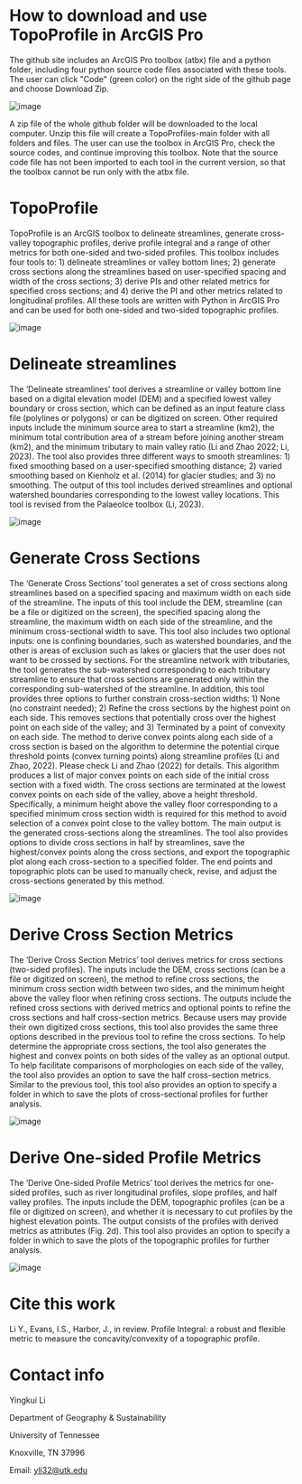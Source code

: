 # How to download and use TopoProfile in ArcGIS Pro
The github site includes an ArcGIS Pro toolbox (atbx) file and a python folder, including four python source code files associated with these tools. The user can click "Code" (green color) on the right side of the github page and choose Download Zip.

![image](https://github.com/user-attachments/assets/fa052d9d-5787-4bfe-876b-490ed41d1850)


A zip file of the whole github folder will be downloaded to the local computer. Unzip this file will create a TopoProfiles-main folder with all folders and files. The user can use the toolbox in ArcGIS Pro, check the source codes, and continue improving this toolbox. Note that the source code file has not been imported to each tool in the current version, so that the toolbox cannot be run only with the atbx file.    

# TopoProfile
TopoProfile is an ArcGIS toolbox to delineate streamlines, generate cross-valley topographic profiles, derive profile integral and a range of other metrics for both one-sided and two-sided profiles. This toolbox includes four tools to: 1) delineate streamlines or valley bottom lines; 2) generate cross sections along the streamlines based on user-specified spacing and width of the cross sections; 3) derive PIs and other related metrics for specified cross sections; and 4) derive the PI and other metrics related to longitudinal profiles. All these tools are written with Python in ArcGIS Pro and can be used for both one-sided and two-sided topographic profiles.

![image](https://github.com/user-attachments/assets/3124be2a-a1a0-49be-8ae1-d06fc4a1bab2)


# Delineate streamlines
The ‘Delineate streamlines’ tool derives a streamline or valley bottom line based on a digital elevation model (DEM) and a specified lowest valley boundary or cross section, which can be defined as an input feature class file (polylines or polygons) or can be digitized on screen. Other required inputs include the minimum source area to start a streamline (km2), the minimum total contribution area of a stream before joining another stream (km2), and the minimum tributary to main valley ratio (Li and Zhao 2022; Li, 2023). The tool also provides three different ways to smooth streamlines: 1) fixed smoothing based on a user-specified smoothing distance; 2) varied smoothing based on Kienholz et al. (2014) for glacier studies; and 3) no smoothing. The output of this tool includes derived streamlines and optional watershed boundaries corresponding to the lowest valley locations. This tool is revised from the PalaeoIce toolbox (Li, 2023).

![image](https://github.com/user-attachments/assets/95a3be4b-d8cb-426d-ae7a-fb4ec2f65da6)


# Generate Cross Sections
The ‘Generate Cross Sections’ tool generates a set of cross sections along streamlines based on a specified spacing and maximum width on each side of the streamline. The inputs of this tool include the DEM, streamline (can be a file or digitized on the screen), the specified spacing along the streamline, the maximum width on each side of the streamline, and the minimum cross-sectional width to save. This tool also includes two optional inputs: one is confining boundaries, such as watershed boundaries, and the other is areas of exclusion such as lakes or glaciers that the user does not want to be crossed by sections. For the streamline network with tributaries, the tool generates the sub-watershed corresponding to each tributary streamline to ensure that cross sections are generated only within the corresponding sub-watershed of the streamline. In addition, this tool provides three options to further constrain cross-section widths: 1) None (no constraint needed); 2) Refine the cross sections by the highest point on each side. This removes sections that potentially cross over the highest point on each side of the valley; and 3) Terminated by a point of convexity on each side. The method to derive convex points along each side of a cross section is based on the algorithm to determine the potential cirque threshold points (convex turning points) along streamline profiles (Li and Zhao, 2022). Please check Li and Zhao (2022) for details. This algorithm produces a list of major convex points on each side of the initial cross section with a fixed width. The cross sections are terminated at the lowest convex points on each side of the valley, above a height threshold. Specifically, a minimum height above the valley floor corresponding to a specified minimum cross section width is required for this method to avoid selection of a convex point close to the valley bottom. The main output is the generated cross-sections along the streamlines. The tool also provides options to divide cross sections in half by streamlines, save the highest/convex points along the cross sections, and export the topographic plot along each cross-section to a specified folder. The end points and topographic plots can be used to manually check, revise, and adjust the cross-sections generated by this method.

![image](https://github.com/user-attachments/assets/819cb69b-a44c-4cfe-83c6-5cd1c2978827)

# Derive Cross Section Metrics
The ‘Derive Cross Section Metrics’ tool derives metrics for cross sections (two-sided profiles). The inputs include the DEM, cross sections (can be a file or digitized on screen), the method to refine cross sections, the minimum cross section width between two sides, and the minimum height above the valley floor when refining cross sections. The outputs include the refined cross sections with derived metrics and optional points to refine the cross sections and half cross-section metrics. Because users may provide their own digitized cross sections, this tool also provides the same three options described in the previous tool to refine the cross sections. To help determine the appropriate cross sections, the tool also generates the highest and convex points on both sides of the valley as an optional output. To help facilitate comparisons of morphologies on each side of the valley, the tool also provides an option to save the half cross-section metrics. Similar to the previous tool, this tool also provides an option to specify a folder in which to save the plots of cross-sectional profiles for further analysis.

![image](https://github.com/user-attachments/assets/162d9473-fa8a-4dee-ad5f-248c3d4b9778)

# Derive One-sided Profile Metrics
The ‘Derive One-sided Profile Metrics’ tool derives the metrics for one-sided profiles, such as river longitudinal profiles, slope profiles, and half valley profiles. The inputs include the DEM, topographic profiles (can be a file or digitized on screen), and whether it is necessary to cut profiles by the highest elevation points. The output consists of the profiles with derived metrics as attributes (Fig. 2d). This tool also provides an option to specify a folder in which to save the plots of the topographic profiles for further analysis.

![image](https://github.com/user-attachments/assets/ecd7a48d-c4e0-4904-8a21-13f0123d6261)


# Cite this work
Li Y., Evans, I.S., Harbor, J., in review. Profile Integral: a robust and flexible metric to measure the concavity/convexity of a topographic profile.

# Contact info
Yingkui Li

Department of Geography & Sustainability

University of Tennessee

Knoxville, TN 37996

Email: yli32@utk.edu








